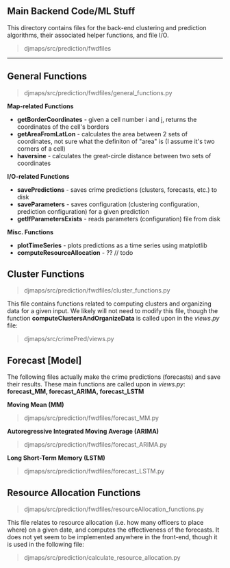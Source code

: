 Main Backend Code/ML Stuff
---
This directory contains files for the back-end clustering and prediction algorithms, their associated helper functions, and file I/O.
> djmaps/src/prediction/fwdfiles

___

General Functions
--
> djmaps/src/prediction/fwdfiles/general_functions.py

**Map-related Functions**
- **getBorderCoordinates** - given a cell number i and j, returns the coordinates of the cell's borders
- **getAreaFromLatLon** - calculates the area between 2 sets of coordinates, not sure what the definiton of "area" is (I assume it's two corners of a cell)
- **haversine** - calculates the great-circle distance between two sets of coordinates

**I/O-related Functions**
- **savePredictions** - saves crime predictions (clusters, forecasts, etc.) to disk
- **saveParameters** - saves configuration (clustering configuration, prediction configuration) for a given prediction
- **getIfParametersExists** - reads parameters (configuration) file from disk

**Misc. Functions**
- **plotTimeSeries** - plots predictions as a time series using matplotlib
- **computeResourceAllocation** - ?? // todo

Cluster Functions
--
> djmaps/src/prediction/fwdfiles/cluster_functions.py

This file contains functions related to computing clusters and organizing data for a given input. We likely will not need to modify this file, though the function **computeClustersAndOrganizeData** is called upon in the *views.py* file:
> djmaps/src/crimePred/views.py

Forecast [Model]
--
The following files actually make the crime predictions (forecasts) and save their results. These main functions are called upon in *views.py*: **forecast_MM, forecast_ARIMA, forecast_LSTM**

**Moving Mean (MM)** 
> djmaps/src/prediction/fwdfiles/forecast_MM.py

**Autoregressive Integrated Moving Average (ARIMA)**
> djmaps/src/prediction/fwdfiles/forecast_ARIMA.py

**Long Short-Term Memory (LSTM)**
> djmaps/src/prediction/fwdfiles/forecast_LSTM.py

Resource Allocation Functions
--
> djmaps/src/prediction/fwdfiles/resourceAllocation_functions.py

This file relates to resource allocation (i.e. how many officers to place where) on a given date, and computes the effectiveness of the forecasts. It does not yet seem to be implemented anywhere in the front-end, though it is used in the following file:
> djmaps/src/prediction/calculate_resource_allocation.py